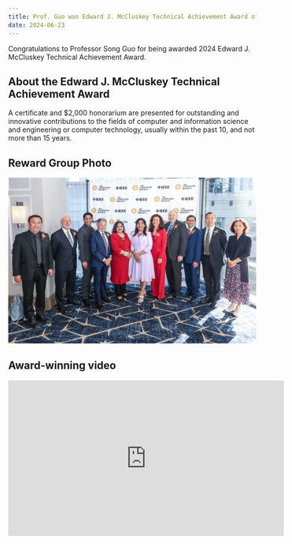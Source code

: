 ```yaml
---
title: Prof. Guo won Edward J. McCluskey Technical Achievement Award of 2024
date: 2024-06-23
---
```


Congratulations to Professor Song Guo for being awarded 2024 Edward J. McCluskey Technical Achievement Award.

<!--more-->

## About the Edward J. McCluskey Technical Achievement Award

A certificate and $2,000 honorarium are presented for outstanding and innovative contributions to the fields of computer and information science and engineering or computer technology, usually within the past 10, and not more than 15 years.


## Reward Group Photo

![Reward Group Photo](PIC-1.jpg)


## Award-winning video

<iframe width="560" height="315" src="https://www.youtube.com/embed/70sHl5CdiHk?si=PLRO1kJtZvO_ToR4" title="YouTube video player" frameborder="0" allow="accelerometer; autoplay; clipboard-write; encrypted-media; gyroscope; picture-in-picture; web-share" referrerpolicy="strict-origin-when-cross-origin" allowfullscreen></iframe>

